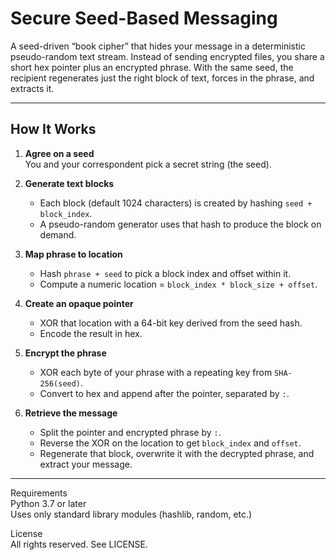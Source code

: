 # Secure Seed-Based Messaging

A seed-driven “book cipher” that hides your message in a deterministic pseudo-random text stream. Instead of sending encrypted files, you share a short hex pointer plus an encrypted phrase. With the same seed, the recipient regenerates just the right block of text, forces in the phrase, and extracts it.

---

## How It Works

1. **Agree on a seed**  
   You and your correspondent pick a secret string (the seed).

2. **Generate text blocks**  
   - Each block (default 1024 characters) is created by hashing `seed + block_index`.  
   - A pseudo-random generator uses that hash to produce the block on demand.

3. **Map phrase to location**  
   - Hash `phrase + seed` to pick a block index and offset within it.  
   - Compute a numeric location = `block_index * block_size + offset`.

4. **Create an opaque pointer**  
   - XOR that location with a 64-bit key derived from the seed hash.  
   - Encode the result in hex.

5. **Encrypt the phrase**  
   - XOR each byte of your phrase with a repeating key from `SHA-256(seed)`.  
   - Convert to hex and append after the pointer, separated by `:`.

6. **Retrieve the message**  
   - Split the pointer and encrypted phrase by `:`.  
   - Reverse the XOR on the location to get `block_index` and `offset`.  
   - Regenerate that block, overwrite it with the decrypted phrase, and extract your message.

---


Requirements  
Python 3.7 or later  
Uses only standard library modules (hashlib, random, etc.)

License  
All rights reserved. See LICENSE.
